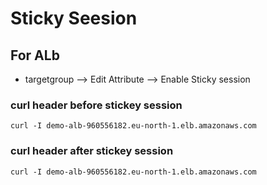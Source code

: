 # Sticky Seesion
## For ALb
- targetgroup --> Edit Attribute --> Enable Sticky session

### curl header before stickey session
```
curl -I demo-alb-960556182.eu-north-1.elb.amazonaws.com

```
### curl header after stickey session
```
curl -I demo-alb-960556182.eu-north-1.elb.amazonaws.com
```